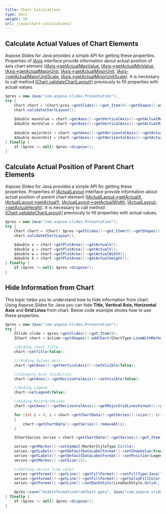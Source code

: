 ```yaml
---
title: Chart Calculations
type: docs
weight: 50
url: /java/chart-calculations/
---
```


## **Calculate Actual Values of Chart Elements**
Aspose.Slides for Java provides a simple API for getting these properties. Properties of [IAxis](https://apireference.aspose.com/slides/java/com.aspose.slides/IAxis) interface provide information about actual position of axis chart element ([IAxis->getActualMaxValue](https://apireference.aspose.com/slides/java/com.aspose.slides/IAxis#getActualMaxValue--), [IAxis->getActualMinValue](https://apireference.aspose.com/slides/java/com.aspose.slides/IAxis#getActualMinValue--), [IAxis->getActualMajorUnit](https://apireference.aspose.com/slides/java/com.aspose.slides/IAxis#getActualMajorUnit--), [IAxis->getActualMinorUnit](https://apireference.aspose.com/slides/java/com.aspose.slides/IAxis#getActualMinorUnit--), [IAxis->getActualMajorUnitScale](https://apireference.aspose.com/slides/java/com.aspose.slides/IAxis#getActualMajorUnitScale--), [IAxis->getActualMinorUnitScale](https://apireference.aspose.com/slides/java/com.aspose.slides/IAxis#getActualMinorUnitScale--)). It is necessary to call method [IChart.validateChartLayout()](https://apireference.aspose.com/slides/java/com.aspose.slides/IChart#validateChartLayout--) previously to fill properties with actual values.

```java
$pres = new Java("com.aspose.slides.Presentation");
try {
    Chart chart = (Chart)pres->getSlides()->get_Item(0)->getShapes().addChart(ChartType.Area, 100, 100, 500, 350);
    chart.validateChartLayout();
    
    $double maxValue = chart->getAxes()->getVerticalAxis()->getActualMaxValue();
    $double minValue = chart->getAxes()->getVerticalAxis()->getActualMinValue();
    
    $double majorUnit = chart->getAxes()->getHorizontalAxis()->getActualMajorUnit();
    $double minorUnit = chart->getAxes()->getHorizontalAxis()->getActualMinorUnit();
} finally {
    if ($pres != null) $pres->dispose();
}
```

## **Calculate Actual Position of Parent Chart Elements**
Aspose.Slides for Java provides a simple API for getting these properties. Properties of [IActualLayout](https://apireference.aspose.com/slides/java/com.aspose.slides/IActualLayout) interface provide information about actual position of parent chart element ([IActualLayout->getActualX](https://apireference.aspose.com/slides/java/com.aspose.slides/IActualLayout#getActualX--), [IActualLayout->getActualY](https://apireference.aspose.com/slides/java/com.aspose.slides/IActualLayout#getActualY--), [IActualLayout->getActualWidth](https://apireference.aspose.com/slides/java/com.aspose.slides/IActualLayout#getActualWidth--), [IActualLayout->getActualHeight](https://apireference.aspose.com/slides/java/com.aspose.slides/IActualLayout#getActualHeight--)). It is necessary to call method [IChart.validateChartLayout()](https://apireference.aspose.com/slides/java/com.aspose.slides/IChart#validateChartLayout--) previously to fill properties with actual values.

```java
$pres = new Java("com.aspose.slides.Presentation");
try {
    Chart chart = (Chart) $pres->getSlides()->get_Item(0)->getShapes().addChart(ChartType.ClusteredColumn, 100, 100, 500, 350);
    chart.validateChartLayout();

    $double x = chart->getPlotArea()->getActualX();
    $double y = chart->getPlotArea()->getActualY();
    $double w = chart->getPlotArea()->getActualWidth();
    $double h = chart->getPlotArea()->getActualHeight();
} finally {
    if ($pres != null) $pres->dispose();
}
```

## **Hide Information from Chart**
This topic helps you to understand how to hide information from chart. Using Aspose.Slides for Java you can hide **Title, Vertical Axis, Horizontal Axis** and **Grid Lines** from chart. Below code example shows how to use these properties.

```java
$pres = new Java("com.aspose.slides.Presentation");
try {
    ISlide slide = $pres->getSlides()->get_Item(0);
    IChart chart = $slide->getShapes().addChart(ChartType.LineWithMarkers, 140, 118, 320, 370);

    //Hiding chart Title
    chart->setTitle(false);

    ///Hiding Values axis
    chart->getAxes()->getVerticalAxis()->setVisible(false);

    //Category Axis visibility
    chart->getAxes()->getHorizontalAxis()->setVisible(false);

    //Hiding Legend
    chart->setLegend(false);

    //Hiding MajorGridLines
    chart->getAxes()->getHorizontalAxis()->getMajorGridLinesFormat()->getLine()->getFillFormat()->setFillType(Java("com.aspose.slides.FillType")->NoFill);

    for (int i = 0; i < chart->getChartData()->getSeries()->size(); i++)
    {
        chart->getChartData()->getSeries().removeAt(i);
    }

    IChartSeries series = chart->getChartData()->getSeries()->get_Item(0);

    series->getMarker()->setSymbol(MarkerStyleType.Circle);
    series->getLabels()->getDefaultDataLabelFormat()->setShowValue(true);
    series->getLabels()->getDefaultDataLabelFormat()->setPosition(LegendDataLabelPosition.Top);
    series->getMarker()->setSize(15);

    //Setting series line color
    series->getFormat()->getLine()->getFillFormat()->setFillType(Java("com.aspose.slides.FillType")->Solid);
    series->getFormat()->getLine()->getFillFormat()->getSolidFillColor()->setColor(Color.MAGENTA);
    series->getFormat()->getLine()->setDashStyle(LineDashStyle.Solid);

    $pres->save("HideInformationFromChart.pptx", Java("com.aspose.slides.SaveFormat")->Pptx);
} finally {
    if ($pres != null) $pres->dispose();
}
```